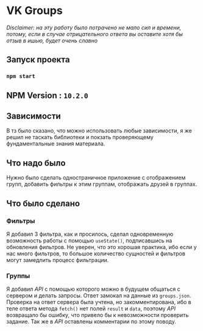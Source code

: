 # VK Groups

*Disclaimer: на эту работу было потрачено не мало сил и времени, потому, если в случае
отрицательного ответа вы оставите хотя бы отзыв в ишью, будет очень славно*

## Запуск проекта

### `npm start`

## NPM Version : `10.2.0`

## Зависимости
В тз было сказано, что можно использовать любые зависимости, я же решил не таскать библиотеки и покзать проверяющему 
фундаментальные знания материала.

## Что надо было
Нужно было сделать одностраничное приложение с отображением групп, добавить фильтры к этим группам, отображать друзей в группах.

## Что было сделано

### Фильтры
Я добавил 3 фильтра, как и просилось, сделал одновременную возможность работы с помощью `useState()`, 
подписавшись на обновления фильтров. Не уверен, что это хорошая практика, ибо если у нас много фильтров, 
то большое количество сущностей и фильтров могут замедлить процесс фильтрации.

### Группы
Я добавил *API* с помощью которого можно в будущем общаться с сервером и делать запросы. Ответ замокал на данные из `groups.json`. 
Проверка на ответ сервера была учтена, но закомментирована, ибо в теле ответа метода `fetch()` нет полей `result` и `data`, поэтому *API*
возвращало бы ошибку, что привело бы к невозможности проверить задание. Так же в *API* оставлены комментарии по этому поводу.





